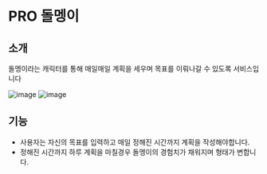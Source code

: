 # PRO 돌멩이

## 소개
돌멩이라는 캐릭터를 통해 매일매일 계획을 세우며
목표를 이뤄나갈 수 있도록 서비스입니다

![image](https://user-images.githubusercontent.com/48370840/101314890-d7b5c680-389c-11eb-945e-d64300e45c9d.png)
![image](https://user-images.githubusercontent.com/48370840/101315318-a5589900-389d-11eb-9127-e02d183eec00.png)


## 기능
 * 사용자는 자신의 목표를 입력하고
매일 정해진 시간까지 계획을 작성해야합니다.  
* 정해진 시간까지 하루 계획을 마칠경우 
돌멩이의 경험치가 채워지며 형태가 변합니다. 
